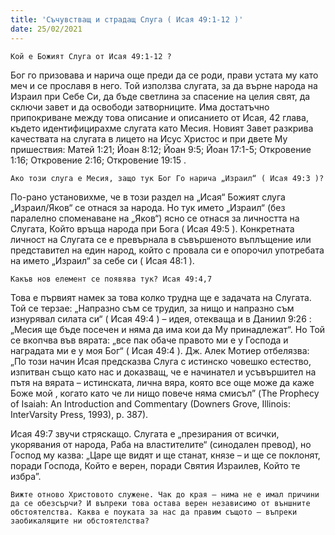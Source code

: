 ```yaml
---
title: 'Съчувстващ и страдащ Слуга ( Исая 49:1-12 )'
date: 25/02/2021
---
```


`Кой е Божият Слуга от Исая 49:1-12 ?`

Бог го призовава и нарича още преди да се роди, прави устата му като меч и се прославя в него. Той използва слугата, за да върне народа на Израил при Себе Си, да бъде светлина за спасение на целия свят, да сключи завет и да освободи затворниците. Има достатъчно припокриване между това описание и описанието от Исая, 42 глава, където идентифицирахме слугата като Месия. Новият Завет разкрива качествата на слугата в лицето на Исус Христос и при двете Му пришествия: Матей 1:21; Йоан 8:12; Йоан 9:5; Йоан 17:1-5; Откровение 1:16; Откровение 2:16; Откровение 19:15 .

`Ако този слуга е Месия, защо тук Бог Го нарича „Израил“ ( Исая 49:3 )?`

По-рано установихме, че в този раздел на „Исая“ Божият слуга „Израил/Яков“ се отнася за народа. Но тук името „Израил“ (без паралелно споменаване на „Яков“) ясно се отнася за личността на Слугата, Който връща народа при Бога ( Исая 49:5 ). Конкретната личност на Слугата се е превърнала в съвършеното въплъщение или представител на един народ, който с провала си е опорочил употребата на името „Израил“ за себе си ( Исая 48:1 ).

`Какъв нов елемент се появява тук? Исая 49:4,7`

Това е първият намек за това колко трудна ще е задачата на Слугата. Той се терзае: „Напразно съм се трудил, за нищо и напразно съм изнурявал силата си“ ( Исая 49:4 ) – идея, отекваща и в Даниил 9:26 : „Месия ще бъде посечен и няма да има кои да Му принадлежат“. Но Той се вкопчва във вярата: „все пак обаче правото ми е у Господа и наградата ми е у моя Бог“ ( Исая 49:4 ). Дж. Алек Мотиер отбелязва: „По този начин Исая предсказва Слуга с истинско човешко естество, изпитван също като нас и доказващ, че е начинател и усъвършител на пътя на вярата – истинската, лична вяра, която все още може да каже Боже мой , когато като че ли нищо повече няма смисъл” (The Prophecy of Isaiah: An Introduction and Commentary (Downers Grove, Illinois: InterVarsity Press, 1993), p. 387).

Исая 49:7 звучи стряскащо. Слугата е „презирания от всички, укорявания от народа, Раба на властителите“ (синодален превод), но Господ му казва: „Царе ще видят и ще станат, князе – и ще се поклонят, поради Господа, Който е верен, поради Святия Израилев, Който те избра”.

`Вижте отново Христовото служене. Чак до края – нима не е имал причини да се обезсърчи? И въпреки това остава верен независимо от външните обстоятелства. Каква е поуката за нас да правим същото – въпреки заобикалящите ни обстоятелства?`